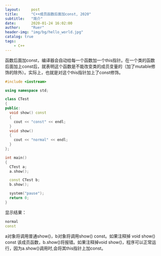 ```yaml
---
layout:     post
title:      "C++成员函数后面加const, 2020"
subtitle:   "简介"
date:       2020-01-24 16:02:00
author:     "Ruer"
header-img: "img/bg/hello_world.jpg"
catalog: true
tags:
    - C++
---
```


函数后面加const，编译器会自动给每一个函数加一个this指针。在一个类的函数后面加上const后，就表明这个函数是不能改变类的成员变量的（加了mutable修饰的除外）。实际上，也就是对这个this指针加上了const修饰。

```C++
#include <iostream>

using namespace std;

class CTest
{
public:
  void show() const
  {
    cout << "const" << endl;
  }
  void show()
  {
    cout << "normal" << endl;
  }
};

int main()
{
  CTest a;
  a.show();

  const CTest b;
  b.show();

  system("pause");
  return 0;
}
```

显示结果：

```C++
normal
const
```

a对象将调用普通show()，b对象将调用show() const。如果注释掉 void show() const 该成员函数，b.show()将报错。如果注释掉void show()，程序可以正常运行，因为a.show()调用时,会将其this指针上加const。